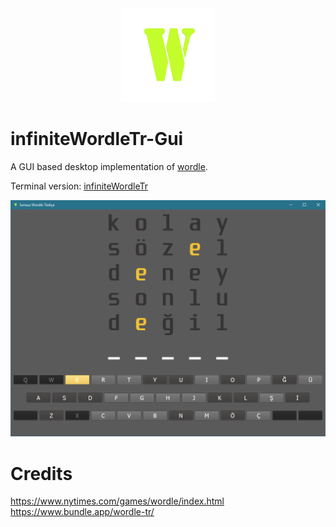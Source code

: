<div align="center">
<img height="150" width="150" src="img.png"> </img>
<br>
</div>

# infiniteWordleTr-Gui
A GUI based desktop implementation of [wordle](https://www.google.com/search?q=wordle).

Terminal version: [infiniteWordleTr](https://github.com/Mehmet-Emre-Dogan/infiniteWordleTr)

<div align="center">

![ss](./ss.png)

</div>

# Credits
https://www.nytimes.com/games/wordle/index.html
<br>
https://www.bundle.app/wordle-tr/